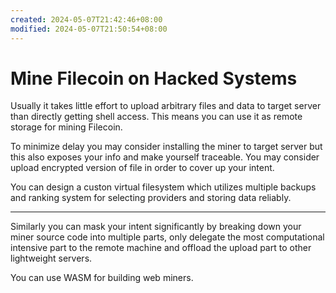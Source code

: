 ```yaml
---
created: 2024-05-07T21:42:46+08:00
modified: 2024-05-07T21:50:54+08:00
---
```


# Mine Filecoin on Hacked Systems

Usually it takes little effort to upload arbitrary files and data to target server than directly getting shell access. This means you can use it as remote storage for mining Filecoin.

To minimize delay you may consider installing the miner to target server but this also exposes your info and make yourself traceable. You may consider upload encrypted version of file in order to cover up your intent.

You can design a custon virtual filesystem which utilizes multiple backups and ranking system for selecting providers and storing data reliably.

---

Similarly you can mask your intent significantly by breaking down your miner source code into multiple parts, only delegate the most computational intensive part to the remote machine and offload the upload part to other lightweight servers.

You can use WASM for building web miners.
